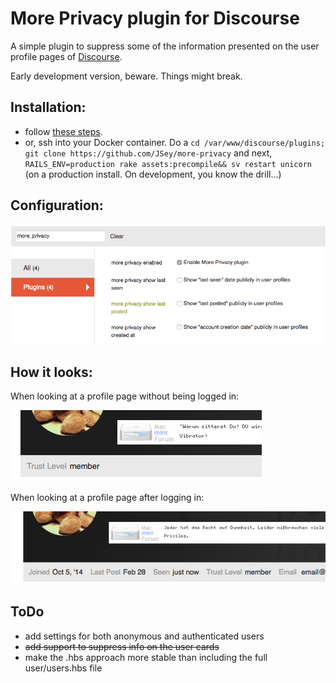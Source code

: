 # More Privacy plugin for Discourse

A simple plugin to suppress some of the information presented on the user profile pages of [Discourse](http://discourse.org).

Early development version, beware. Things might break.

## Installation:
- follow [these steps](https://meta.discourse.org/t/install-a-plugin/19157).
- or, ssh into your Docker container. Do a ```cd /var/www/discourse/plugins; git clone https://github.com/JSey/more-privacy``` and next, ```RAILS_ENV=production rake assets:precompile&& sv restart unicorn``` (on a production install. On development, you know the drill...)

## Configuration:

![configuration screenshot](https://github.com/JSey/more-privacy/blob/master/settings.png?raw=true)

## How it looks:

When looking at a profile page without being logged in:

![profile page viewed from anon account](https://github.com/JSey/more-privacy/blob/master/anonymous.png?raw=true)

When looking at a profile page after logging in:

![full profile page](https://github.com/JSey/more-privacy/blob/master/authenticated.png?raw=true)

## ToDo
- add settings for both anonymous and authenticated users
- ~~add support to suppress info on the user cards~~
- make the .hbs approach more stable than including the full user/users.hbs file

